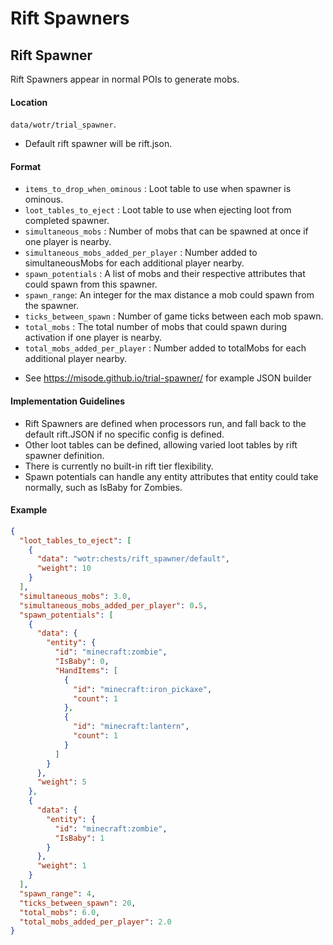 # Rift Spawners
## Rift Spawner
Rift Spawners appear in normal POIs to generate mobs.
#### Location
`data/wotr/trial_spawner`.
* Default rift spawner will be rift.json.
#### Format
* `items_to_drop_when_ominous` : Loot table to use when spawner is ominous.
* `loot_tables_to_eject` : Loot table to use when ejecting loot from completed spawner.
* `simultaneous_mobs` : Number of mobs that can be spawned at once if one player is nearby.
* `simultaneous_mobs_added_per_player` : Number added to simultaneousMobs for each additional player nearby.
* `spawn_potentials` : A list of mobs and their respective attributes that could spawn from this spawner.
* `spawn_range`: An integer for the max distance a mob could spawn from the spawner.
* `ticks_between_spawn` : Number of game ticks between each mob spawn.
* `total_mobs` : The total number of mobs that could spawn during activation if one player is nearby.
* `total_mobs_added_per_player` : Number added to totalMobs for each additional player nearby.
- See https://misode.github.io/trial-spawner/ for example JSON builder
#### Implementation Guidelines
* Rift Spawners are defined when processors run, and fall back to the default rift.JSON if no specific config is defined.
* Other loot tables can be defined, allowing varied loot tables by rift spawner definition.
* There is currently no built-in rift tier flexibility.
* Spawn potentials can handle any entity attributes that entity could take normally, such as IsBaby for Zombies.
#### Example
```json
{
  "loot_tables_to_eject": [
    {
      "data": "wotr:chests/rift_spawner/default",
      "weight": 10
    }
  ],
  "simultaneous_mobs": 3.0,
  "simultaneous_mobs_added_per_player": 0.5,
  "spawn_potentials": [
    {
      "data": {
        "entity": {
          "id": "minecraft:zombie",
          "IsBaby": 0,
          "HandItems": [
            {
              "id": "minecraft:iron_pickaxe",
              "count": 1
            },
            {
              "id": "minecraft:lantern",
              "count": 1
            }
          ]
        }
      },
      "weight": 5
    },
    {
      "data": {
        "entity": {
          "id": "minecraft:zombie",
          "IsBaby": 1
        }
      },
      "weight": 1
    }
  ],
  "spawn_range": 4,
  "ticks_between_spawn": 20,
  "total_mobs": 6.0,
  "total_mobs_added_per_player": 2.0
}
```